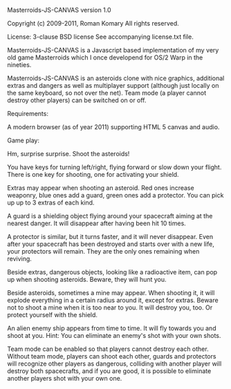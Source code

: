 Masterroids-JS-CANVAS
version 1.0

Copyright (c) 2009-2011, Roman Komary
All rights reserved.

License:
3-clause BSD license
See accompanying license.txt file.



Masterroids-JS-CANVAS is a Javascript based implementation of my very old
game Masterroids which I once developend for OS/2 Warp in the nineties.

Masterroids-JS-CANVAS is an asteroids clone with nice graphics, additional
extras and dangers as well as multiplayer support (although just locally on the same keyboard, so not over the net).
Team mode (a player cannot destroy other players) can be switched on or off.



Requirements:

A modern browser (as of year 2011) supporting HTML 5 canvas and audio.



Game play:

Hm, surprise surprise. Shoot the asteroids!

You have keys for turning left/right, flying forward or slow down your flight.
There is one key for shooting, one for activating your shield.

Extras may appear when shooting an asteroid.
Red ones increase weaponry, blue ones add a guard, green ones add a protector.
You can pick up up to 3 extras of each kind.

A guard is a shielding object flying around your spacecraft aiming at the nearest danger.
It will disappear after having been hit 10 times.

A protector is similar, but it turns faster, and it will never disappear.
Even after your spacecraft has been destroyed and starts over with a new life, your protectors will remain.
They are the only ones remaining when reviving.

Beside extras, dangerous objects, looking like a radioactive item, can pop up when shooting asteroids.
Beware, they will hunt you.

Beside asteroids, sometimes a mine may appear.
When shooting it, it will explode everything in a certain radius around it, except for extras.
Beware not to shoot a mine when it is too near to you. It will destroy you, too. Or protect yourself with the shield.

An alien enemy ship appears from time to time. It will fly towards you and shoot at you.
Hint: You can eliminate an enemy's shot with your own shots.


Team mode can be enabled so that players cannot destroy each other.
Without team mode, players can shoot each other, guards and protectors will recognize other players as dangerous,
colliding with another player will destroy both spacecrafts, and if you are good, it is possible to eliminate
another players shot with your own one.
